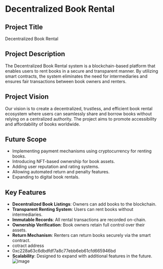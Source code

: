 # Decentralized Book Rental

## Project Title
Decentralized Book Rental

## Project Description
The Decentralized Book Rental system is a blockchain-based platform that enables users to rent books in a secure and transparent manner. By utilizing smart contracts, the system eliminates the need for intermediaries and ensures fair transactions between book owners and renters.

## Project Vision
Our vision is to create a decentralized, trustless, and efficient book rental ecosystem where users can seamlessly share and borrow books without relying on a centralized authority. The project aims to promote accessibility and affordability of books worldwide.

## Future Scope
- Implementing payment mechanisms using cryptocurrency for renting books.
- Introducing NFT-based ownership for book assets.
- Adding user reputation and rating systems.
- Allowing automated return and penalty features.
- Expanding to digital book rentals.

## Key Features
- **Decentralized Book Listings**: Owners can add books to the blockchain.
- **Transparent Renting System**: Users can rent books without intermediaries.
- **Immutable Records**: All rental transactions are recorded on-chain.
- **Ownership Verification**: Book owners retain full control over their assets.
- **Return Mechanism**: Renters can return books securely via the smart contract.
- cotract address
- 0xc228a63c6dbdfdf7a8c77ebb6eb61cfd665946bd
- **Scalability**: Designed to expand with additional features in the future.
![image](https://github.com/user-attachments/assets/1c4d8652-b2fd-432c-bc8f-d1d73ad74848)
